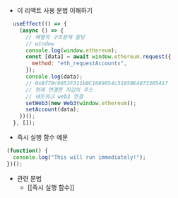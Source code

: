 

- 이 리액트 사용 문법 이해하기
``` js 
  useEffect(() => {
    (async () => {
      // 배열의 구조분해 할당
      // window
      console.log(window.ethereum);
      const [data] = await window.ethereum.request({
        method: "eth_requestAccounts",
      });
      console.log(data);
      // 0xBf79c9053F311b0C1689054c31850E4073305417
      // 현재 연결한 지갑의 주소
      // 네트워크 web3 연결
      setWeb3(new Web3(window.ethereum));
      setAccount(data);
    })();
  }, []);
```


- 즉시 실행 함수 예문
``` js 
(function() {
  console.log("This will run immediately!");
})();
```

- 관련 문법 
	- [[즉시 실행 함수]]



